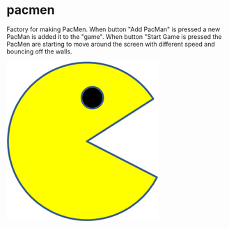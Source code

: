 # pacmen
Factory for making PacMen.
When button "Add PacMan" is pressed a new PacMan is added it to the "game". When button "Start Game is pressed the PacMen are starting to move around the screen with different speed and bouncing off the walls. 

<img src="PacMan1.png">
